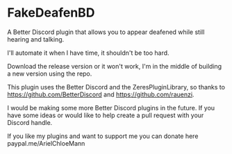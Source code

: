 # FakeDeafenBD
A Better Discord plugin that allows you to appear deafened while still hearing and talking.

I'll automate it when I have time, it shouldn't be too hard.

Download the release version or it won't work, I'm in the middle of building a new version using the repo.

This plugin uses the Better Discord and the ZeresPluginLibrary, so thanks to https://github.com/BetterDiscord and https://github.com/rauenzi.

I would be making some more Better Discord plugins in the future. If you have some ideas or would like to help create a pull request with your Discord handle.

If you like my plugins and want to support me you can donate here paypal.me/ArielChloeMann
